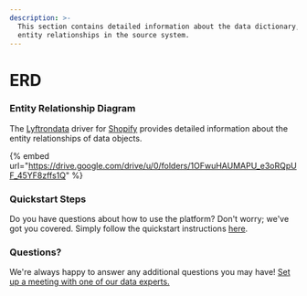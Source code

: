 ```yaml
---
description: >-
  This section contains detailed information about the data dictionary, and
  entity relationships in the source system.
---
```


# ERD

### Entity Relationship Diagram

The [Lyftrondata](https://www.lyftrondata.com/) driver for [Shopify](https://www.lyftrondata.com/integration/commerce-analytics/shopify//) provides detailed information about the entity relationships of data objects.

{% embed url="https://drive.google.com/drive/u/0/folders/1OFwuHAUMAPU_e3oRQpUF_45YF8zffs1Q" %}

### Quickstart Steps

Do you have questions about how to use the platform? Don't worry; we've got you covered. Simply follow the quickstart instructions [here](../README.md).

### Questions? <a href="#questions" id="questions"></a>

We're always happy to answer any additional questions you may have! [Set up a meeting with one of our data experts.](https://www.lyftrondata.com/book-a-meeting/)

